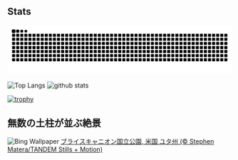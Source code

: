 ## Stats
<picture>
  <source media="(prefers-color-scheme: dark)" srcset="https://raw.githubusercontent.com/ba230t/ba230t/output/github-contribution-grid-snake-dark.svg">
  <source media="(prefers-color-scheme: light)" srcset="https://raw.githubusercontent.com/ba230t/ba230t/output/github-contribution-grid-snake.svg">
  <img alt="github contribution grid snake animation" src="https://raw.githubusercontent.com/ba230t/ba230t/output/github-contribution-grid-snake.svg">
</picture>

<p align="left">
  <img alt="Top Langs" height="150px" src="https://github-readme-stats.vercel.app/api/top-langs/?username=ba230t&layout=compact&theme=transparent" />
  <img alt="github stats" height="150px" src="https://github-readme-stats.vercel.app/api?username=ba230t&theme=transparent" />
</p>

[![trophy](https://github-profile-trophy.vercel.app/?username=ba230t&theme=transparent&column=7)](https://github.com/ryo-ma/github-profile-trophy)


<!-- Bing Wallpaper Start -->
## 無数の土柱が並ぶ絶景
![Bing Wallpaper](https://www.bing.com/th?id=OHR.BryceHoodoos_JA-JP0914701137_1920x1080.jpg&rf=LaDigue_1920x1080.jpg&pid=hp)
[ブライスキャニオン国立公園, 米国 ユタ州 (© Stephen Matera/TANDEM Stills + Motion)](https://www.bing.com/search?q=%E3%83%96%E3%83%A9%E3%82%A4%E3%82%B9%E3%82%AD%E3%83%A3%E3%83%8B%E3%82%AA%E3%83%B3%E5%9B%BD%E7%AB%8B%E5%85%AC%E5%9C%92&form=hpcapt&filters=HpDate%3a%2220250224_1500%22)
<!-- Bing Wallpaper End -->
